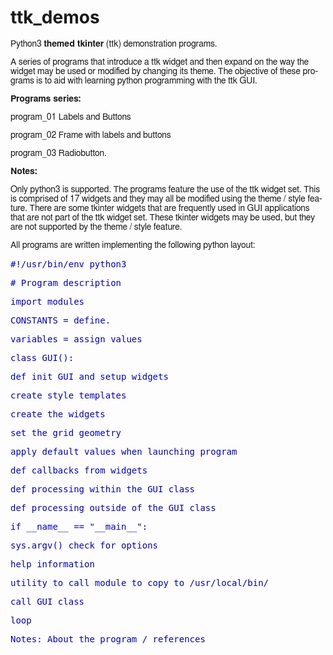 # ttk_demos
<body lang="en-NZ" dir="ltr">
<p><font face="FreeSans, sans-serif">Python3 <b>themed tkinter</b>
(ttk) demonstration programs.</font></p>
<p><font face="FreeSans, sans-serif">A series of programs that
introduce a ttk widget and then expand on the way the widget may be
used or modified by changing its theme. The objective of these
programs is to aid with learning python programming with the ttk GUI.</font></p>
<p><font face="FreeSans, sans-serif"><b>Programs series:</b></font></p>
<p><font face="FreeSans, sans-serif">program_01 Labels and Buttons</font></p>
<p><font face="FreeSans, sans-serif">program_02 Frame with labels and
buttons</font></p>
<p><font face="FreeSans, sans-serif">program_03 Radiobutton.</font></p>
<p><font face="FreeSans, sans-serif"><b>Notes:</b></font></p>
<p><font face="FreeSans, sans-serif">Only python3 is supported. The
programs feature the use of the ttk widget set. This is comprised of
17 widgets and they may all be modified using the theme / style
feature. There are some tkinter widgets that are frequently used in
GUI applications that are not part of the ttk widget set. These
tkinter widgets may be used, but they are not supported by the theme
/ style feature. </font>
</p>
<p><font face="FreeSans, sans-serif">All programs are written
implementing the following python layout: </font>
</p>
<p><font color="#0000cc"><font face="DejaVu Sans Mono, monospace">#!/usr/bin/env
python3</font></font></p>
<p><font color="#0000cc"><font face="DejaVu Sans Mono, monospace">#
Program description</font></font></p>
<p><font color="#0000cc"><font face="DejaVu Sans Mono, monospace">import
modules</font></font></p>
<p><font color="#0000cc"><font face="DejaVu Sans Mono, monospace">CONSTANTS
= define.</font></font></p>
<p><font color="#0000cc"><font face="DejaVu Sans Mono, monospace">variables
= assign values</font></font></p>
<p><font color="#0000cc"><font face="DejaVu Sans Mono, monospace">class
GUI():</font></font></p>
<p><font color="#0000cc">    <font face="DejaVu Sans Mono, monospace">def
init GUI and setup widgets</font></font></p>
<p><font color="#0000cc">        <font face="DejaVu Sans Mono, monospace">create
style templates </font></font>
</p>
<p><font color="#0000cc">        <font face="DejaVu Sans Mono, monospace">create
the widgets</font></font></p>
<p><font color="#0000cc">        <font face="DejaVu Sans Mono, monospace">set
the grid geometry</font></font></p>
<p><font color="#0000cc">        <font face="DejaVu Sans Mono, monospace">apply
default values when launching program</font></font></p>
<p><font color="#0000cc">    <font face="DejaVu Sans Mono, monospace">def
callbacks from widgets</font></font></p>
<p><font color="#0000cc">    <font face="DejaVu Sans Mono, monospace">def
processing within the GUI class</font></font></p>
<p><font color="#0000cc"><font face="DejaVu Sans Mono, monospace">def
processing outside of the GUI class</font></font></p>
<p><font color="#0000cc"><font face="DejaVu Sans Mono, monospace">if
__name__ == &quot;__main__&quot;:</font></font></p>
<p><font color="#0000cc">    <font face="DejaVu Sans Mono, monospace">sys.argv()
check for options</font></font></p>
<p><font color="#0000cc">        <font face="DejaVu Sans Mono, monospace">help
information</font></font></p>
<p><font color="#0000cc">        <font face="DejaVu Sans Mono, monospace">utility
to call module to copy to /usr/local/bin/ </font></font>
</p>
<p><font color="#0000cc">    <font face="DejaVu Sans Mono, monospace">call
GUI class</font></font></p>
<p><font color="#0000cc">    <font face="DejaVu Sans Mono, monospace">loop</font></font></p>
<p><font color="#0000cc"><font face="DejaVu Sans Mono, monospace">Notes:
About the program / references</font></font></p>
<p><br/>
<br/>

</p>
<p><br/>
<br/>

</p>
</body>

